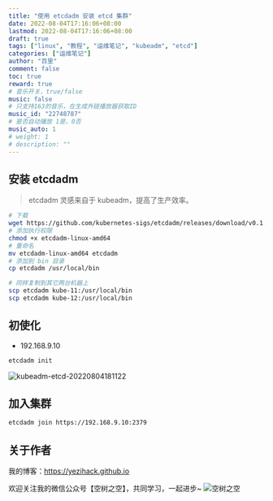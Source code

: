 ```yaml
---
title: "使用 etcdadm 安装 etcd 集群"
date: 2022-08-04T17:16:06+08:00
lastmod: 2022-08-04T17:16:06+08:00
draft: true
tags: ["linux", "教程", "运维笔记", "kubeadm", "etcd"]
categories: ["运维笔记"]
author: "百里"
comment: false
toc: true
reward: true
# 音乐开关，true/false
music: false
# 只支持163的音乐，在生成外链播放器获取ID
music_id: "22748787"
# 是否自动播放 1是，0否
music_auto: 1
# weight: 1
# description: ""
---
```


## 安装 etcdadm

> etcdadm 灵感来自于 kubeadm，提高了生产效率。

```sh
# 下载
wget https://github.com/kubernetes-sigs/etcdadm/releases/download/v0.1.5/etcdadm-linux-amd64
# 添加执行权限
chmod +x etcdadm-linux-amd64 
# 重命名
mv etcdadm-linux-amd64 etcdadm
# 添加到 bin 目录
cp etcdadm /usr/local/bin

# 同样复制到其它两台机器上
scp etcdadm kube-11:/usr/local/bin
scp etcdadm kube-12:/usr/local/bin
```

## 初使化

- 192.168.9.10

```sh
etcdadm init
```

![kubeadm-etcd-20220804181122](https://cdn.jsdelivr.net/gh/yezihack/assets/b/kubeadm-etcd-20220804181122)

## 加入集群

```sh
etcdadm join https://192.168.9.10:2379
```















## 关于作者

我的博客：<https://yezihack.github.io>

欢迎关注我的微信公众号【空树之空】，共同学习，一起进步~
![空树之空](https://cdn.jsdelivr.net/gh/yezihack/assets/b/20210122112114.png?imageslim)
